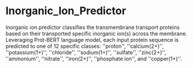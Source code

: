 # Inorganic_Ion_Predictor

Inorganic ion predictor classifies the transmembrane transport proteins based on their transported specific inorganic ion(s) across the membrane. Leveraging Prot-BERT language model, each input protein sequence is predicted to one of 12 specific classes: ''proton'', ''calcium(2+)'', ''potassium(1+)'', ''chloride'', ''sodium(1+)'', ''sulfate'', ''zinc(2+)'', ''ammonium'', ''nitrate'', ''iron(2+)'', ''phosphate ion'', and ''copper(1+)''.
